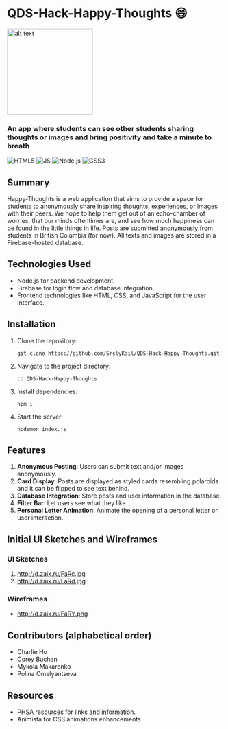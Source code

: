 # QDS-Hack-Happy-Thoughts 😄
<img src="public/img/favicon.ico" alt="alt text" height="200px">


### An app where students can see other students sharing thoughts or images and bring positivity and take a minute to breath
<img src="https://img.shields.io/badge/HTML5-DD4B25" alt="HTML5"> <img src="https://img.shields.io/badge/JavaScript-EBD54D" alt="JS"> <img src="https://img.shields.io/badge/Node.js-6FA660" alt="Node.js"> <img src="https://img.shields.io/badge/CSS3-2862E9" alt="CSS3">

## Summary
Happy-Thoughts is a web application that aims to provide a space for students to anonymously share inspiring thoughts, experiences, or images with their peers. We hope to help them get out of an echo-chamber of worries, that our minds oftentimes are, and see how much happiness can be found in the little things in life. Posts are submitted anonymously from students in British Columbia (for now). All texts and images are stored in a Firebase-hosted database.

## Technologies Used

- Node.js for backend development.
- Firebase for login flow and database integration.
- Frontend technologies like HTML, CSS, and JavaScript for the user interface.

## Installation

1. Clone the repository:

    `git clone https://github.com/SrslyKail/QDS-Hack-Happy-Thoughts.git`

2. Navigate to the project directory:

    `cd QDS-Hack-Happy-Thoughts`
3. Install dependencies:

    `npm i`
4. Start the server:

    `nodemon index.js`


## Features


1. **Anonymous Posting**: Users can submit text and/or images anonymously.
2. **Card Display**: Posts are displayed as styled cards resembling polaroids and it can be flipped to see text behind.
3. **Database Integration**: Store posts and user information in the database.
4. **Filter Bar**: Let users see what they like
5. **Personal Letter Animation**: Animate the opening of a personal letter on user interaction.



## Initial UI Sketches and Wireframes

### UI Sketches

1. http://d.zaix.ru/FaRc.jpg
2. http://d.zaix.ru/FaRd.jpg
   

### Wireframes
- http://d.zaix.ru/FaRY.png


## Contributors (alphabetical order)

- Charlie Ho
- Corey Buchan
- Mykola Makarenko
- Polina Omelyantseva

## Resources
- PHSA resources for links and information.
- Animista for CSS animations enhancements.




